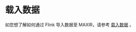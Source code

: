 # 载入数据
如您想了解如何通过 Flink 导入数据至 MAXIR，请参考 [载入数据](https://ncn1h4lygmej.feishu.cn/wiki/XGkfwJ1WxiYPXjkqIhmckcr4nPi#ZsPEdFlQCo3DSRx6fTlcM2oGnhf) 。
